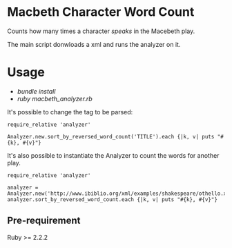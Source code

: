 # Macbeth Character Word Count

Counts how many times a character *speaks* in the Macebeth play.

The main script donwloads a xml and runs the analyzer on it.

# Usage
* *bundle install*
* *ruby macbeth_analyzer.rb*

It's possible to change the tag to be parsed:
```
require_relative 'analyzer'

Analyzer.new.sort_by_reversed_word_count('TITLE').each {|k, v| puts "#{k}, #{v}"}
```

It's also possible to instantiate the Analyzer to count the words for another play.
```
require_relative 'analyzer'

analyzer = Analyzer.new('http://www.ibiblio.org/xml/examples/shakespeare/othello.xml')
analyzer.sort_by_reversed_word_count.each {|k, v| puts "#{k}, #{v}"}
```
## Pre-requirement
Ruby >= 2.2.2
